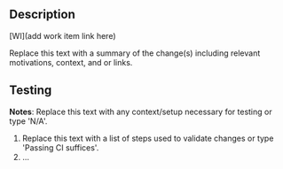 <!--
When creating a PR, be sure to prepend the PR title with the Conventional Commit type (`feat`, `fix`, or `chore`).

Examples:

`feat: add growl notification to spaces:wait`

`fix: handle special characters in app names`

`chore: refactor tests`

Learn more about [Conventional Commits](https://www.conventionalcommits.org/).
-->

## Description

[WI](add work item link here)

Replace this text with a summary of the change(s) including relevant motivations, context, and or links.

## Testing

**Notes**: Replace this text with any context/setup necessary for testing or type 'N/A'.

1. Replace this text with a list of steps used to validate changes or type 'Passing CI suffices'.
2. ...
